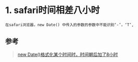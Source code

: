 # 1. safari时间相差八小时  
    在safari浏览器，new Date() 中传入的参数的参数中不能识别‘-’，‘T’,
## 参考
>   [new Date()格式化某个时间时，时间朝后加了8小时](https://segmentfault.com/q/1010000011647064)  